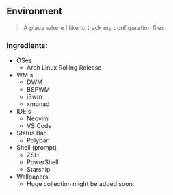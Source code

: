 ## Environment
> A place where I like to track my configuration files.

### Ingredients:

* OSes
   * Arch Linux Rolling Release
* WM's
   * DWM
   * BSPWM
   * i3wm
   * xmonad
* IDE's
   * Neovim
   * VS Code
* Status Bar
   * Polybar
* Shell (prompt)
   * ZSH
   * PowerShell
   * Starship
* Wallpapers
   * Huge collection might be added soon.
